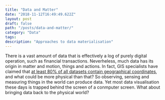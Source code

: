 ```yaml
---
title: "Data and Matter"
date: "2018-11-12T16:49:49.622Z"
layout: post
draft: false
path: "/posts/data-and-matter/"
category: "Data"
tags: 
description: "Approaches to data materialisation"
---
```

There is a vast amount of data that is effectively a log of purely digital operation, such as financial transactions. Neverheless, much data has its origin in matter and motion, things and actions. In fact, GIS specialists have claimed that [at least 80% of all datasets contain geographical coordinates](https://www.computerworld.com/article/2549741/it-management/have-you-mapped-your-data-today-.html), and what could be more physical than that? So observing, sensing and measuring things in the world can produce data. Yet most data visualisation these days is trapped behind the screen of a conmputer screen. What about bringing data back to the physical world? 


